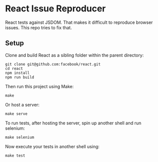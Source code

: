 # React Issue Reproducer

React tests against JSDOM. That makes it difficult to reproduce
browser issues. This repo tries to fix that.

## Setup

Clone and build React as a sibling folder within the parent directory:

```
git clone git@github.com:facebook/react.git
cd react
npm install
npm run build
```

Then run this project using Make:

```
make
```

Or host a server:

```
make serve
```

To run tests, after hosting the server, spin up another shell and run selenium:

```
make selenium
```

Now execute your tests in another shell using:

```
make test
```
